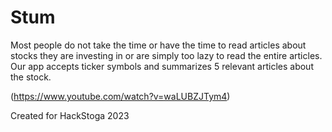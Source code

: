 # Stum

Most people do not take the time or have the time to read articles about stocks they are investing in or are simply too lazy to read the entire articles.
Our app accepts ticker symbols and summarizes 5 relevant articles about the stock.

(https://www.youtube.com/watch?v=waLUBZJTym4)

Created for HackStoga 2023
